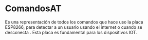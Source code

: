 # ComandosAT
Es una representación de todos los comandos que hace uso la placa ESP8266, para detectar a un usuario usando el internet o cuando se desconecta . Esta placa es fundamental para los dispositivos IOT.
